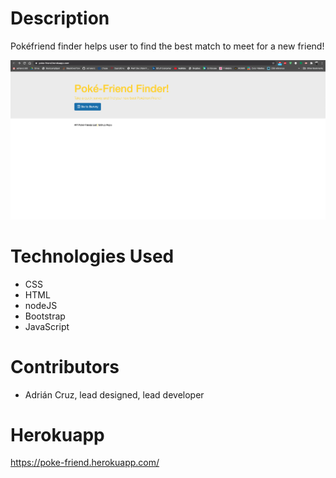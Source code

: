# Description

Pokéfriend finder helps user to find the best match to meet for a new friend!

<img src= "Screen%20Shot%202020-06-28%20at%2013.58.59.png">

# Technologies Used
- CSS
- HTML
- nodeJS
- Bootstrap
- JavaScript

# Contributors
- Adrián Cruz, lead designed, lead developer

# Herokuapp
https://poke-friend.herokuapp.com/
